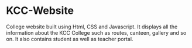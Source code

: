 # KCC-Website
College website built using Html, CSS and Javascript. It displays all the information about the KCC College such as routes, canteen, gallery and so on. It also contains student as well as teacher portal.
